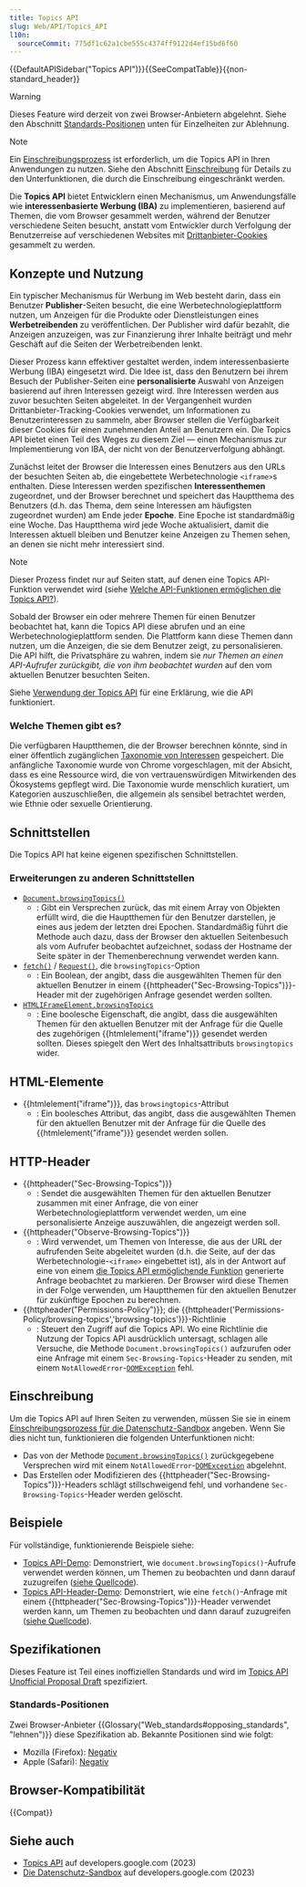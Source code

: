 ```yaml
---
title: Topics API
slug: Web/API/Topics_API
l10n:
  sourceCommit: 775df1c62a1cbe555c4374ff9122d4ef15bd6f60
---
```


{{DefaultAPISidebar("Topics API")}}{{SeeCompatTable}}{{non-standard_header}}

> [!WARNING]
> Dieses Feature wird derzeit von zwei Browser-Anbietern abgelehnt. Siehe den Abschnitt [Standards-Positionen](#standards-positionen) unten für Einzelheiten zur Ablehnung.

> [!NOTE]
> Ein [Einschreibungsprozess](/de/docs/Web/Privacy/Guides/Privacy_sandbox/Enrollment) ist erforderlich, um die Topics API in Ihren Anwendungen zu nutzen. Siehe den Abschnitt [Einschreibung](#einschreibung) für Details zu den Unterfunktionen, die durch die Einschreibung eingeschränkt werden.

Die **Topics API** bietet Entwicklern einen Mechanismus, um Anwendungsfälle wie **interessenbasierte Werbung (IBA)** zu implementieren, basierend auf Themen, die vom Browser gesammelt werden, während der Benutzer verschiedene Seiten besucht, anstatt vom Entwickler durch Verfolgung der Benutzerreise auf verschiedenen Websites mit [Drittanbieter-Cookies](/de/docs/Web/Privacy/Guides/Third-party_cookies) gesammelt zu werden.

## Konzepte und Nutzung

Ein typischer Mechanismus für Werbung im Web besteht darin, dass ein Benutzer **Publisher**-Seiten besucht, die eine Werbetechnologieplattform nutzen, um Anzeigen für die Produkte oder Dienstleistungen eines **Werbetreibenden** zu veröffentlichen. Der Publisher wird dafür bezahlt, die Anzeigen anzuzeigen, was zur Finanzierung ihrer Inhalte beiträgt und mehr Geschäft auf die Seiten der Werbetreibenden lenkt.

Dieser Prozess kann effektiver gestaltet werden, indem interessenbasierte Werbung (IBA) eingesetzt wird. Die Idee ist, dass den Benutzern bei ihrem Besuch der Publisher-Seiten eine **personalisierte** Auswahl von Anzeigen basierend auf ihren Interessen gezeigt wird. Ihre Interessen werden aus zuvor besuchten Seiten abgeleitet. In der Vergangenheit wurden Drittanbieter-Tracking-Cookies verwendet, um Informationen zu Benutzerinteressen zu sammeln, aber Browser stellen die Verfügbarkeit dieser Cookies für einen zunehmenden Anteil an Benutzern ein. Die Topics API bietet einen Teil des Weges zu diesem Ziel — einen Mechanismus zur Implementierung von IBA, der nicht von der Benutzerverfolgung abhängt.

Zunächst leitet der Browser die Interessen eines Benutzers aus den URLs der besuchten Seiten ab, die eingebettete Werbetechnologie `<iframe>`s enthalten. Diese Interessen werden spezifischen **Interessenthemen** zugeordnet, und der Browser berechnet und speichert das Hauptthema des Benutzers (d.h. das Thema, dem seine Interessen am häufigsten zugeordnet wurden) am Ende jeder **Epoche**. Eine Epoche ist standardmäßig eine Woche. Das Hauptthema wird jede Woche aktualisiert, damit die Interessen aktuell bleiben und Benutzer keine Anzeigen zu Themen sehen, an denen sie nicht mehr interessiert sind.

> [!NOTE]
> Dieser Prozess findet nur auf Seiten statt, auf denen eine Topics API-Funktion verwendet wird (siehe [Welche API-Funktionen ermöglichen die Topics API?](/de/docs/Web/API/Topics_API/Using#what_api_features_enable_the_topics_api)).

Sobald der Browser ein oder mehrere Themen für einen Benutzer beobachtet hat, kann die Topics API diese abrufen und an eine Werbetechnologieplattform senden. Die Plattform kann diese Themen dann nutzen, um die Anzeigen, die sie dem Benutzer zeigt, zu personalisieren. Die API hilft, die Privatsphäre zu wahren, indem sie _nur Themen an einen API-Aufrufer zurückgibt, die von ihm beobachtet wurden_ auf den vom aktuellen Benutzer besuchten Seiten.

Siehe [Verwendung der Topics API](/de/docs/Web/API/Topics_API/Using) für eine Erklärung, wie die API funktioniert.

### Welche Themen gibt es?

Die verfügbaren Hauptthemen, die der Browser berechnen könnte, sind in einer öffentlich zugänglichen [Taxonomie von Interessen](https://github.com/patcg-individual-drafts/topics/blob/main/taxonomy_v2.md) gespeichert. Die anfängliche Taxonomie wurde von Chrome vorgeschlagen, mit der Absicht, dass es eine Ressource wird, die von vertrauenswürdigen Mitwirkenden des Ökosystems gepflegt wird. Die Taxonomie wurde menschlich kuratiert, um Kategorien auszuschließen, die allgemein als sensibel betrachtet werden, wie Ethnie oder sexuelle Orientierung.

## Schnittstellen

Die Topics API hat keine eigenen spezifischen Schnittstellen.

### Erweiterungen zu anderen Schnittstellen

- [`Document.browsingTopics()`](/de/docs/Web/API/Document/browsingTopics)
  - : Gibt ein Versprechen zurück, das mit einem Array von Objekten erfüllt wird, die die Hauptthemen für den Benutzer darstellen, je eines aus jedem der letzten drei Epochen. Standardmäßig führt die Methode auch dazu, dass der Browser den aktuellen Seitenbesuch als vom Aufrufer beobachtet aufzeichnet, sodass der Hostname der Seite später in der Themenberechnung verwendet werden kann.
- [`fetch()`](/de/docs/Web/API/Window/fetch) / [`Request()`](/de/docs/Web/API/Request/Request), die `browsingTopics`-Option
  - : Ein Boolean, der angibt, dass die ausgewählten Themen für den aktuellen Benutzer in einem {{httpheader("Sec-Browsing-Topics")}}-Header mit der zugehörigen Anfrage gesendet werden sollten.
- [`HTMLIFrameElement.browsingTopics`](/de/docs/Web/API/HTMLIFrameElement/browsingTopics)
  - : Eine boolesche Eigenschaft, die angibt, dass die ausgewählten Themen für den aktuellen Benutzer mit der Anfrage für die Quelle des zugehörigen {{htmlelement("iframe")}} gesendet werden sollten. Dieses spiegelt den Wert des Inhaltsattributs `browsingtopics` wider.

## HTML-Elemente

- {{htmlelement("iframe")}}, das `browsingtopics`-Attribut
  - : Ein boolesches Attribut, das angibt, dass die ausgewählten Themen für den aktuellen Benutzer mit der Anfrage für die Quelle des {{htmlelement("iframe")}} gesendet werden sollen.

## HTTP-Header

- {{httpheader("Sec-Browsing-Topics")}}
  - : Sendet die ausgewählten Themen für den aktuellen Benutzer zusammen mit einer Anfrage, die von einer Werbetechnologieplattform verwendet werden, um eine personalisierte Anzeige auszuwählen, die angezeigt werden soll.
- {{httpheader("Observe-Browsing-Topics")}}
  - : Wird verwendet, um Themen von Interesse, die aus der URL der aufrufenden Seite abgeleitet wurden (d.h. die Seite, auf der das Werbetechnologie-`<iframe>` eingebettet ist), als in der Antwort auf eine von einem [die Topics API ermöglichende Funktion](/de/docs/Web/API/Topics_API/Using#what_api_features_enable_the_topics_api) generierte Anfrage beobachtet zu markieren. Der Browser wird diese Themen in der Folge verwenden, um Hauptthemen für den aktuellen Benutzer für zukünftige Epochen zu berechnen.
- {{httpheader("Permissions-Policy")}}; die {{httpheader('Permissions-Policy/browsing-topics','browsing-topics')}}-Richtlinie
  - : Steuert den Zugriff auf die Topics API. Wo eine Richtlinie die Nutzung der Topics API ausdrücklich untersagt, schlagen alle Versuche, die Methode `Document.browsingTopics()` aufzurufen oder eine Anfrage mit einem `Sec-Browsing-Topics`-Header zu senden, mit einem `NotAllowedError`-[`DOMException`](/de/docs/Web/API/DOMException) fehl.

## Einschreibung

Um die Topics API auf Ihren Seiten zu verwenden, müssen Sie sie in einem [Einschreibungsprozess für die Datenschutz-Sandbox](/de/docs/Web/Privacy/Guides/Privacy_sandbox/Enrollment) angeben. Wenn Sie dies nicht tun, funktionieren die folgenden Unterfunktionen nicht:

- Das von der Methode [`Document.browsingTopics()`](/de/docs/Web/API/Document/browsingTopics) zurückgegebene Versprechen wird mit einem `NotAllowedError`-[`DOMException`](/de/docs/Web/API/DOMException) abgelehnt.
- Das Erstellen oder Modifizieren des {{httpheader("Sec-Browsing-Topics")}}-Headers schlägt stillschweigend fehl, und vorhandene `Sec-Browsing-Topics`-Header werden gelöscht.

## Beispiele

Für vollständige, funktionierende Beispiele siehe:

- [Topics API-Demo](https://topics-demo.glitch.me/): Demonstriert, wie `document.browsingTopics()`-Aufrufe verwendet werden können, um Themen zu beobachten und dann darauf zuzugreifen ([siehe Quellcode](https://glitch.com/edit/#!/topics-demo)).
- [Topics API-Header-Demo](https://topics-fetch-demo.glitch.me/): Demonstriert, wie eine `fetch()`-Anfrage mit einem {{httpheader("Sec-Browsing-Topics")}}-Header verwendet werden kann, um Themen zu beobachten und dann darauf zuzugreifen ([siehe Quellcode](https://glitch.com/edit/#!/topics-fetch-demo)).

## Spezifikationen

Dieses Feature ist Teil eines inoffiziellen Standards und wird im [Topics API Unofficial Proposal Draft](https://patcg-individual-drafts.github.io/topics/) spezifiziert.

### Standards-Positionen

Zwei Browser-Anbieter {{Glossary("Web_standards#opposing_standards", "lehnen")}} diese Spezifikation ab. Bekannte Positionen sind wie folgt:

- Mozilla (Firefox): [Negativ](https://mozilla.github.io/standards-positions/#topics)
- Apple (Safari): [Negativ](https://webkit.org/standards-positions/#position-111)

## Browser-Kompatibilität

{{Compat}}

## Siehe auch

- [Topics API](https://developers.google.com/privacy-sandbox/private-advertising/topics) auf developers.google.com (2023)
- [Die Datenschutz-Sandbox](https://developers.google.com/privacy-sandbox) auf developers.google.com (2023)
